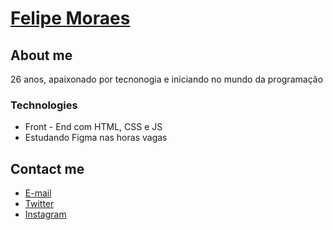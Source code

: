 <h1><a href ="https://github.com/LipeMoraes/LipeMoraes"> Felipe Moraes<a/></h1>
<h2>About me</h2>
<p>26 anos, apaixonado por tecnonogia e iniciando no mundo da programação</p>
<h3>Technologies</h3>
 
<ul>
<li>Front - End com HTML, CSS e JS</li>
<li>Estudando Figma nas horas vagas</li>
</ul>
<h2>Contact me</h2>
<ul>
<li><a href ="mailto:Feelipe_Moraes@hotmail.com">E-mail</a></li>
<li><a href ="https://twitter.com/Feelipe_Moraes">Twitter</a></li>
<li><a href ="https://www.instagram.com/feellipe_moraes">Instagram</a></li>

</ul>
